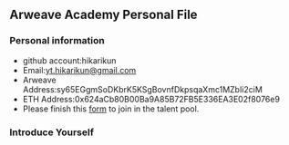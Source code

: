 ## Arweave Academy Personal File

### Personal information

- github account:hikarikun
- Email:yt.hikarikun@gmail.com
- Arweave Address:sy65EGgmSoDKbrK5KSgBovnfDkpsqaXmc1MZbIi2ciM
- ETH Address:0x624aCb80B00Ba9A85B72FB5E336EA3E02f8076e9
- Please finish this [form](https://docs.google.com/forms/d/e/1FAIpQLSfWA5fIIcBgmRppm3jNz5vmf9Mai_QMVil-2pO4r7YKn_Zhtw/viewform?usp=sf_link) to join in the talent pool.

### Introduce Yourself
